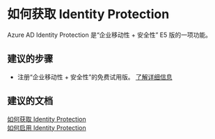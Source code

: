 <properties
    pageTitle="How to get Identity Protection"
    description="如何获取 Identity Protection"
    service="microsoft.aad"
    resource="Microsoft_AAD_ProtectionCenter"
    authors="jcardena"
    displayOrder="1"
    selfHelpType="resource"
    supportTopicIds=""
    resourceTags=""
    productPesIds=""
    cloudEnvironments="public"
/>


# <a name="how-to-get-identity-protection"></a>如何获取 Identity Protection

Azure AD Identity Protection 是“企业移动性 + 安全性” E5 版的一项功能。

## <a name="recommended-steps"></a>**建议的步骤**

* 注册“企业移动性 + 安全性”的免费试用版。 [了解详细信息](https://aka.ms/emstrial)

## <a name="recommended-documents"></a>**建议的文档**
[如何获取 Identity Protection](https://aka.ms/emstrial) <br>
[如何启用 Identity Protection](https://docs.microsoft.com/azure/active-directory/active-directory-identityprotection-enable)

